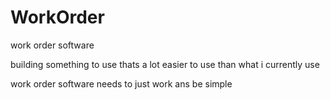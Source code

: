 # WorkOrder
work order software

building something to use thats a lot easier to use than what i currently use

work order software needs to just work ans be simple 
